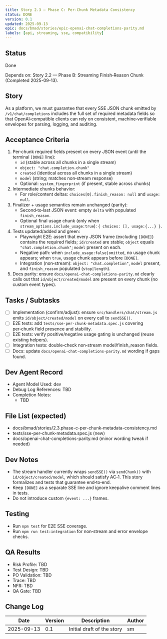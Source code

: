 ```yaml
---
title: Story 2.3 — Phase C: Per‑Chunk Metadata Consistency
status: DONE
version: 0.1
updated: 2025-09-13
epic: docs/bmad/stories/epic-openai-chat-completions-parity.md
labels: [api, streaming, sse, compatibility]
---
```


## Status

Done

Depends on: Story 2.2 — Phase B: Streaming Finish‑Reason Chunk (Completed 2025-09-13).

## Story

As a platform, we must guarantee that every SSE JSON chunk emitted by `/v1/chat/completions` includes the full set of required metadata fields so that OpenAI‑compatible clients can rely on consistent, machine‑verifiable envelopes for parsing, logging, and auditing.

## Acceptance Criteria

1. Per‑chunk required fields present on every JSON event (until the terminal `[DONE]` line):
   - `id` (stable across all chunks in a single stream)
   - `object: "chat.completion.chunk"`
   - `created` (identical across all chunks in a single stream)
   - `model` (string; matches non‑stream response)
   - Optional: `system_fingerprint` (if present, stable across chunks)
2. Intermediate chunks behavior:
   - For role/content deltas: `choices[0].finish_reason: null` and `usage: null`.
3. Finalizer + usage semantics remain unchanged (parity):
   - Second‑to‑last JSON event: empty `delta` with populated `finish_reason`.
   - Optional final usage chunk (only when `stream_options.include_usage:true`): `{ choices: [], usage:{...} }`.
4. Tests updated/added and green:
   - Playwright E2E: assert that every JSON frame (excluding `[DONE]`) contains the required fields; `id/created` are stable; `object` equals `"chat.completion.chunk"`; `model` present on each.
   - Negative path: when `include_usage:false|omitted`, no usage chunk appears; when `true`, usage chunk appears before `[DONE]`.
   - Integration (non‑stream): `object: "chat.completion"`, `model` present, and `finish_reason` populated (`stop|length`).
5. Docs parity: ensure `docs/openai-chat-completions-parity.md` clearly calls out that `id/object/created/model` are present on every chunk (no custom event types).

## Tasks / Subtasks

- [ ] Implementation (confirm/adjust): ensure `src/handlers/chat/stream.js` emits `id/object/created/model` on every call to `sendSSE()`.
- [ ] E2E tests: add `tests/sse-per-chunk-metadata.spec.js` covering per‑chunk field presence and stability.
- [ ] E2E tests: verify positive/negative usage gating is unchanged (reuse existing helpers).
- [ ] Integration tests: double‑check non‑stream model/finish_reason fields.
- [ ] Docs: update `docs/openai-chat-completions-parity.md` wording if gaps found.

## Dev Agent Record

- Agent Model Used: dev
- Debug Log References: TBD
- Completion Notes:
  - TBD

## File List (expected)

- docs/bmad/stories/2.3.phase-c-per-chunk-metadata-consistency.md
- tests/sse-per-chunk-metadata.spec.js (new)
- docs/openai-chat-completions-parity.md (minor wording tweak if needed)

## Dev Notes

- The stream handler currently wraps `sendSSE()` via `sendChunk()` with `id/object/created/model`, which should satisfy AC‑1. This story formalizes and tests that guarantee end‑to‑end.
- Keep `[DONE]` as a separate SSE line and ignore keepalive comment lines in tests.
- Do not introduce custom `{event: ...}` frames.

## Testing

- Run `npm test` for E2E SSE coverage.
- Run `npm run test:integration` for non‑stream and error envelope checks.

## QA Results

- Risk Profile: TBD
- Test Design: TBD
- PO Validation: TBD
- Trace: TBD
- NFR: TBD
- QA Gate: TBD

## Change Log

| Date       | Version | Description                | Author |
| ---------- | ------- | -------------------------- | ------ |
| 2025-09-13 | 0.1     | Initial draft of the story | sm     |
